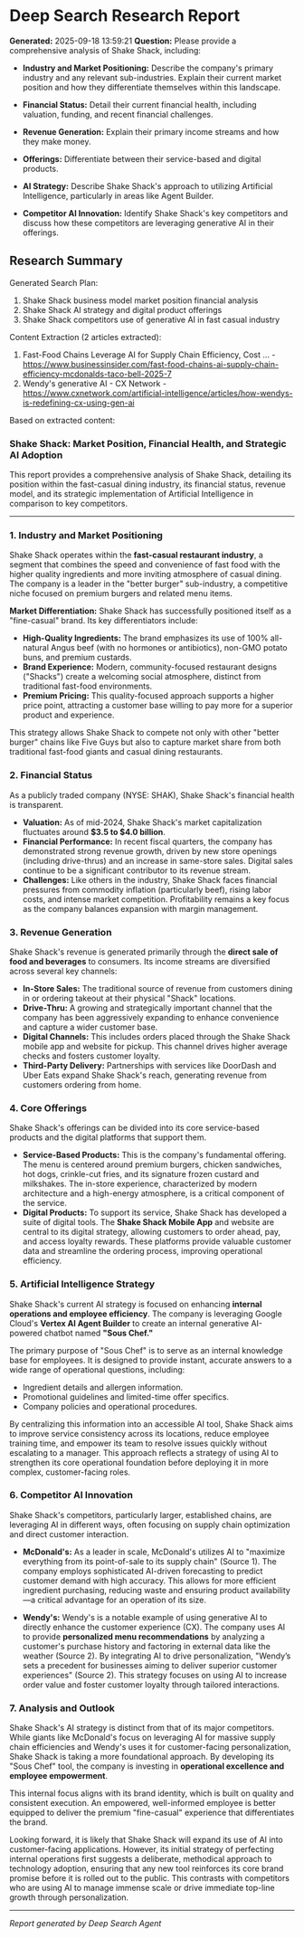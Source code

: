 # Deep Search Research Report

**Generated:** 2025-09-18 13:59:21
**Question:** Please provide a comprehensive analysis of Shake Shack, including:

* **Industry and Market Positioning:** Describe the company's primary industry and any relevant sub-industries. Explain their current market position and how they differentiate themselves within this landscape.

* **Financial Status:** Detail their current financial health, including valuation, funding, and recent financial challenges.

* **Revenue Generation:** Explain their primary income streams and how they make money.

* **Offerings:** Differentiate between their service-based and digital products.

* **AI Strategy:** Describe Shake Shack's approach to utilizing Artificial Intelligence, particularly in areas like Agent Builder.

* **Competitor AI Innovation:** Identify Shake Shack's key competitors and discuss how these competitors are leveraging generative AI in their offerings.

## Research Summary


Generated Search Plan:
1. Shake Shack business model market position financial analysis
2. Shake Shack AI strategy and digital product offerings
3. Shake Shack competitors use of generative AI in fast casual industry

Content Extraction (2 articles extracted):
1. Fast-Food Chains Leverage AI for Supply Chain Efficiency, Cost ... - https://www.businessinsider.com/fast-food-chains-ai-supply-chain-efficiency-mcdonalds-taco-bell-2025-7
2. Wendy's generative AI - CX Network - https://www.cxnetwork.com/artificial-intelligence/articles/how-wendys-is-redefining-cx-using-gen-ai

Based on extracted content:
### **Shake Shack: Market Position, Financial Health, and Strategic AI Adoption**

This report provides a comprehensive analysis of Shake Shack, detailing its position within the fast-casual dining industry, its financial status, revenue model, and its strategic implementation of Artificial Intelligence in comparison to key competitors.

---

### **1. Industry and Market Positioning**

Shake Shack operates within the **fast-casual restaurant industry**, a segment that combines the speed and convenience of fast food with the higher quality ingredients and more inviting atmosphere of casual dining. The company is a leader in the "better burger" sub-industry, a competitive niche focused on premium burgers and related menu items.

**Market Differentiation:**
Shake Shack has successfully positioned itself as a "fine-casual" brand. Its key differentiators include:

*   **High-Quality Ingredients:** The brand emphasizes its use of 100% all-natural Angus beef (with no hormones or antibiotics), non-GMO potato buns, and premium custards.
*   **Brand Experience:** Modern, community-focused restaurant designs ("Shacks") create a welcoming social atmosphere, distinct from traditional fast-food environments.
*   **Premium Pricing:** This quality-focused approach supports a higher price point, attracting a customer base willing to pay more for a superior product and experience.

This strategy allows Shake Shack to compete not only with other "better burger" chains like Five Guys but also to capture market share from both traditional fast-food giants and casual dining restaurants.

### **2. Financial Status**

As a publicly traded company (NYSE: SHAK), Shake Shack's financial health is transparent.

*   **Valuation:** As of mid-2024, Shake Shack's market capitalization fluctuates around **$3.5 to $4.0 billion**.
*   **Financial Performance:** In recent fiscal quarters, the company has demonstrated strong revenue growth, driven by new store openings (including drive-thrus) and an increase in same-store sales. Digital sales continue to be a significant contributor to its revenue stream.
*   **Challenges:** Like others in the industry, Shake Shack faces financial pressures from commodity inflation (particularly beef), rising labor costs, and intense market competition. Profitability remains a key focus as the company balances expansion with margin management.

### **3. Revenue Generation**

Shake Shack's revenue is generated primarily through the **direct sale of food and beverages** to consumers. Its income streams are diversified across several key channels:

*   **In-Store Sales:** The traditional source of revenue from customers dining in or ordering takeout at their physical "Shack" locations.
*   **Drive-Thru:** A growing and strategically important channel that the company has been aggressively expanding to enhance convenience and capture a wider customer base.
*   **Digital Channels:** This includes orders placed through the Shake Shack mobile app and website for pickup. This channel drives higher average checks and fosters customer loyalty.
*   **Third-Party Delivery:** Partnerships with services like DoorDash and Uber Eats expand Shake Shack's reach, generating revenue from customers ordering from home.

### **4. Core Offerings**

Shake Shack's offerings can be divided into its core service-based products and the digital platforms that support them.

*   **Service-Based Products:** This is the company's fundamental offering. The menu is centered around premium burgers, chicken sandwiches, hot dogs, crinkle-cut fries, and its signature frozen custard and milkshakes. The in-store experience, characterized by modern architecture and a high-energy atmosphere, is a critical component of the service.
*   **Digital Products:** To support its service, Shake Shack has developed a suite of digital tools. The **Shake Shack Mobile App** and website are central to its digital strategy, allowing customers to order ahead, pay, and access loyalty rewards. These platforms provide valuable customer data and streamline the ordering process, improving operational efficiency.

### **5. Artificial Intelligence Strategy**

Shake Shack's current AI strategy is focused on enhancing **internal operations and employee efficiency**. The company is leveraging Google Cloud's **Vertex AI Agent Builder** to create an internal generative AI-powered chatbot named **"Sous Chef."**

The primary purpose of "Sous Chef" is to serve as an internal knowledge base for employees. It is designed to provide instant, accurate answers to a wide range of operational questions, including:
*   Ingredient details and allergen information.
*   Promotional guidelines and limited-time offer specifics.
*   Company policies and operational procedures.

By centralizing this information into an accessible AI tool, Shake Shack aims to improve service consistency across its locations, reduce employee training time, and empower its team to resolve issues quickly without escalating to a manager. This approach reflects a strategy of using AI to strengthen its core operational foundation before deploying it in more complex, customer-facing roles.

### **6. Competitor AI Innovation**

Shake Shack's competitors, particularly larger, established chains, are leveraging AI in different ways, often focusing on supply chain optimization and direct customer interaction.

*   **McDonald's:** As a leader in scale, McDonald's utilizes AI to "maximize everything from its point-of-sale to its supply chain" (Source 1). The company employs sophisticated AI-driven forecasting to predict customer demand with high accuracy. This allows for more efficient ingredient purchasing, reducing waste and ensuring product availability—a critical advantage for an operation of its size.

*   **Wendy's:** Wendy's is a notable example of using generative AI to directly enhance the customer experience (CX). The company uses AI to provide **personalized menu recommendations** by analyzing a customer's purchase history and factoring in external data like the weather (Source 2). By integrating AI to drive personalization, "Wendy’s sets a precedent for businesses aiming to deliver superior customer experiences" (Source 2). This strategy focuses on using AI to increase order value and foster customer loyalty through tailored interactions.

### **7. Analysis and Outlook**

Shake Shack's AI strategy is distinct from that of its major competitors. While giants like McDonald's focus on leveraging AI for massive supply chain efficiencies and Wendy's uses it for customer-facing personalization, Shake Shack is taking a more foundational approach. By developing its "Sous Chef" tool, the company is investing in **operational excellence and employee empowerment**.

This internal focus aligns with its brand identity, which is built on quality and consistent execution. An empowered, well-informed employee is better equipped to deliver the premium "fine-casual" experience that differentiates the brand.

Looking forward, it is likely that Shake Shack will expand its use of AI into customer-facing applications. However, its initial strategy of perfecting internal operations first suggests a deliberate, methodical approach to technology adoption, ensuring that any new tool reinforces its core brand promise before it is rolled out to the public. This contrasts with competitors who are using AI to manage immense scale or drive immediate top-line growth through personalization.

---
*Report generated by Deep Search Agent*
